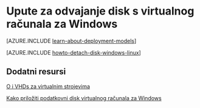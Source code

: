 <properties
    pageTitle="Odvajanje na disku sa sustavom Windows VM | Microsoft Azure"
    description="Saznajte kako odvajanje disk s virtualnog računala u Azure pomoću klasične implementacije modela."
    services="virtual-machines-windows"
    documentationCenter=""
    authors="cynthn"
    manager="timlt"
    editor=""
    tags="azure-service-management"/>

<tags
    ms.service="virtual-machines-windows"
    ms.workload="infrastructure-services"
    ms.tgt_pltfrm="vm-windows"
    ms.devlang="na"
    ms.topic="article"
    ms.date="09/27/2016"
    ms.author="cynthn"/>



# <a name="how-to-detach-a-disk-from-a-windows-virtual-machine"></a>Upute za odvajanje disk s virtualnog računala za Windows

[AZURE.INCLUDE [learn-about-deployment-models](../../includes/learn-about-deployment-models-classic-include.md)]


[AZURE.INCLUDE [howto-detach-disk-windows-linux](../../includes/howto-detach-disk-windows-linux.md)]

## <a name="additional-resources"></a>Dodatni resursi

[O i VHDs za virtualnim strojevima](virtual-machines-linux-about-disks-vhds.md)

[Kako priložiti podatkovni disk virtualnog računala za Windows](virtual-machines-windows-classic-attach-disk.md)
